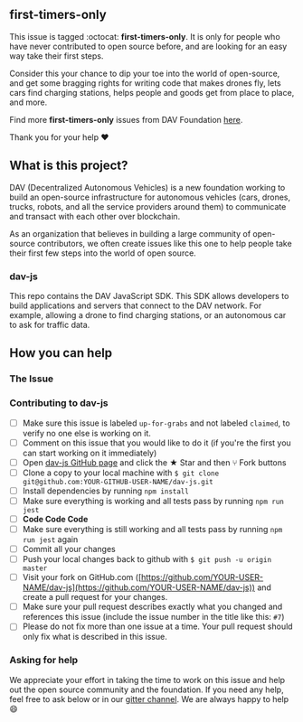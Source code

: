 ## first-timers-only

This issue is tagged :octocat: **first-timers-only**. It is only for people who have never contributed to open source before, and are looking for an easy way take their first steps.

Consider this your chance to dip your toe into the world of open-source, and get some bragging rights for writing code that makes drones fly, lets cars find charging stations, helps people and goods get from place to place, and more.

Find more **first-timers-only** issues from DAV Foundation [here](https://github.com/search?q=first-timers-only+org%3ADAVFoundation+label%3A%22up-for-grabs%22&state=open&type=Issues).

Thank you for your help :heart:

## What is this project? 

DAV (Decentralized Autonomous Vehicles) is a new foundation working to build an open-source infrastructure for autonomous vehicles (cars, drones, trucks, robots, and all the service providers around them) to communicate and transact with each other over blockchain.

As an organization that believes in building a large community of open-source contributors, we often create issues like this one to help people take their first few steps into the world of open source.

### dav-js

This repo contains the DAV JavaScript SDK. This SDK allows developers to build applications and servers that connect to the DAV network. For example, allowing a drone to find charging stations, or an autonomous car to ask for traffic data.

## How you can help

### The Issue









### Contributing to dav-js

- [ ] Make sure this issue is labeled `up-for-grabs` and not labeled `claimed`, to verify no one else is working on it.
- [ ] Comment on this issue that you would like to do it (if you're the first you can start working on it immediately)
- [ ] Open [dav-js GitHub page](https://github.com/DAVFoundation/dav-js) and click the ★ Star and then ⑂ Fork buttons
- [ ] Clone a copy to your local machine with `$ git clone git@github.com:YOUR-GITHUB-USER-NAME/dav-js.git`
- [ ] Install dependencies by running `npm install`
- [ ] Make sure everything is working and all tests pass by running `npm run jest`
- [ ] **Code Code Code**
- [ ] Make sure everything is still working and all tests pass by running `npm run jest` again
- [ ] Commit all your changes
- [ ] Push your local changes back to github with `$ git push -u origin master`
- [ ] Visit your fork on GitHub.com ([https://github.com/YOUR-USER-NAME/dav-js](https://github.com/YOUR-USER-NAME/dav-js)) and create a pull request for your changes.
- [ ] Make sure your pull request describes exactly what you changed and references this issue (include the issue number in the title like this: `#7`)
- [ ] Please do not fix more than one issue at a time. Your pull request should only fix what is described in this issue.

### Asking for help

We appreciate your effort in taking the time to work on this issue and help out the open source community and the foundation. If you need any help, feel free to ask below or in our [gitter channel](https://gitter.im/DAVFoundation/DAV-Contributors). We are always happy to help 😄

